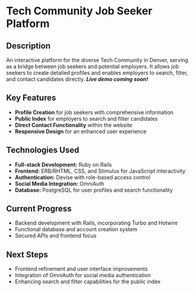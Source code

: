 # Tech Community Job Seeker Platform

## Description
An interactive platform for the diverse Tech Community in Denver, serving as a bridge between job seekers and potential employers. It allows job seekers to create detailed profiles and enables employers to search, filter, and contact candidates directly.
***Live demo coming soon!***

## Key Features
- **Profile Creation** for job seekers with comprehensive information
- **Public Index** for employers to search and filter candidates
- **Direct Contact Functionality** within the website
- **Responsive Design** for an enhanced user experience

## Technologies Used
- **Full-stack Development:** Ruby on Rails
- **Frontend:** ERB/RHTML, CSS, and Stimulus for JavaScript interactivity
- **Authentication:** Devise with role-based access control
- **Social Media Integration:** OmniAuth
- **Database:** PostgreSQL for user profiles and search functionality

## Current Progress
- Backend development with Rails, incorporating Turbo and Hotwire
- Functional database and account creation system
- Secured APIs and frontend focus

## Next Steps
- Frontend refinement and user interface improvements
- Integration of OmniAuth for social media authentication
- Enhancing search and filter capabilities for the public index
